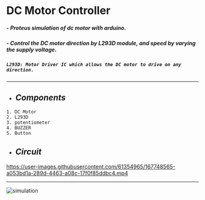 # DC Motor Controller


##### - *Proteus simulation of dc motor with arduino.*
##### - Control the DC motor direction by L293D module, and speed by varying the supply voltage.
 ##### ``` L293D: Motor Driver IC which allows the DC motor to drive on any direction. ``` 
----------------------------------------------------------------------------------
- ##          _Components_
```
1. DC Motor
2. L293D
3. potentiometer
4. BUZZER
5. Button
```

- ##          _Circuit_

https://user-images.githubusercontent.com/61354965/167748565-a053bd1a-289d-4463-a08c-17f0f85ddbc4.mp4

-----------------------------------------------------------------------------------------------------

![simulation](https://user-images.githubusercontent.com/61354965/167748233-91ce2e3d-86bc-49dc-8757-d9d59dc4e014.png)





